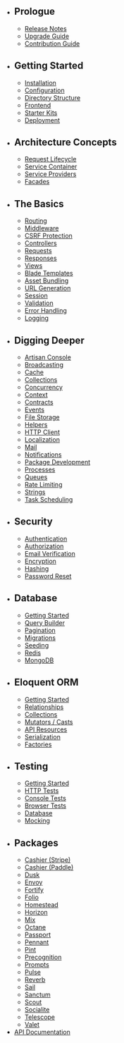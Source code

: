 - ## Prologue
    - [Release Notes](/laravel/12.x/releases)
    - [Upgrade Guide](/laravel/12.x/upgrade)
    - [Contribution Guide](/laravel/12.x/contributions)
- ## Getting Started
    - [Installation](/laravel/12.x/installation)
    - [Configuration](/laravel/12.x/configuration)
    - [Directory Structure](/laravel/12.x/structure)
    - [Frontend](/laravel/12.x/frontend)
    - [Starter Kits](/laravel/12.x/starter-kits)
    - [Deployment](/laravel/12.x/deployment)
- ## Architecture Concepts
    - [Request Lifecycle](/laravel/12.x/lifecycle)
    - [Service Container](/laravel/12.x/container)
    - [Service Providers](/laravel/12.x/providers)
    - [Facades](/laravel/12.x/facades)
- ## The Basics
    - [Routing](/laravel/12.x/routing)
    - [Middleware](/laravel/12.x/middleware)
    - [CSRF Protection](/laravel/12.x/csrf)
    - [Controllers](/laravel/12.x/controllers)
    - [Requests](/laravel/12.x/requests)
    - [Responses](/laravel/12.x/responses)
    - [Views](/laravel/12.x/views)
    - [Blade Templates](/laravel/12.x/blade)
    - [Asset Bundling](/laravel/12.x/vite)
    - [URL Generation](/laravel/12.x/urls)
    - [Session](/laravel/12.x/session)
    - [Validation](/laravel/12.x/validation)
    - [Error Handling](/laravel/12.x/errors)
    - [Logging](/laravel/12.x/logging)
- ## Digging Deeper
    - [Artisan Console](/laravel/12.x/artisan)
    - [Broadcasting](/laravel/12.x/broadcasting)
    - [Cache](/laravel/12.x/cache)
    - [Collections](/laravel/12.x/collections)
    - [Concurrency](/laravel/12.x/concurrency)
    - [Context](/laravel/12.x/context)
    - [Contracts](/laravel/12.x/contracts)
    - [Events](/laravel/12.x/events)
    - [File Storage](/laravel/12.x/filesystem)
    - [Helpers](/laravel/12.x/helpers)
    - [HTTP Client](/laravel/12.x/http-client)
    - [Localization](/laravel/12.x/localization)
    - [Mail](/laravel/12.x/mail)
    - [Notifications](/laravel/12.x/notifications)
    - [Package Development](/laravel/12.x/packages)
    - [Processes](/laravel/12.x/processes)
    - [Queues](/laravel/12.x/queues)
    - [Rate Limiting](/laravel/12.x/rate-limiting)
    - [Strings](/laravel/12.x/strings)
    - [Task Scheduling](/laravel/12.x/scheduling)
- ## Security
    - [Authentication](/laravel/12.x/authentication)
    - [Authorization](/laravel/12.x/authorization)
    - [Email Verification](/laravel/12.x/verification)
    - [Encryption](/laravel/12.x/encryption)
    - [Hashing](/laravel/12.x/hashing)
    - [Password Reset](/laravel/12.x/passwords)
- ## Database
    - [Getting Started](/laravel/12.x/database)
    - [Query Builder](/laravel/12.x/queries)
    - [Pagination](/laravel/12.x/pagination)
    - [Migrations](/laravel/12.x/migrations)
    - [Seeding](/laravel/12.x/seeding)
    - [Redis](/laravel/12.x/redis)
    - [MongoDB](/laravel/12.x/mongodb)
- ## Eloquent ORM
    - [Getting Started](/laravel/12.x/eloquent)
    - [Relationships](/laravel/12.x/eloquent-relationships)
    - [Collections](/laravel/12.x/eloquent-collections)
    - [Mutators / Casts](/laravel/12.x/eloquent-mutators)
    - [API Resources](/laravel/12.x/eloquent-resources)
    - [Serialization](/laravel/12.x/eloquent-serialization)
    - [Factories](/laravel/12.x/eloquent-factories)
- ## Testing
    - [Getting Started](/laravel/12.x/testing)
    - [HTTP Tests](/laravel/12.x/http-tests)
    - [Console Tests](/laravel/12.x/console-tests)
    - [Browser Tests](/laravel/12.x/dusk)
    - [Database](/laravel/12.x/database-testing)
    - [Mocking](/laravel/12.x/mocking)
- ## Packages
    - [Cashier (Stripe)](/laravel/12.x/billing)
    - [Cashier (Paddle)](/laravel/12.x/cashier-paddle)
    - [Dusk](/laravel/12.x/dusk)
    - [Envoy](/laravel/12.x/envoy)
    - [Fortify](/laravel/12.x/fortify)
    - [Folio](/laravel/12.x/folio)
    - [Homestead](/laravel/12.x/homestead)
    - [Horizon](/laravel/12.x/horizon)
    - [Mix](/laravel/12.x/mix)
    - [Octane](/laravel/12.x/octane)
    - [Passport](/laravel/12.x/passport)
    - [Pennant](/laravel/12.x/pennant)
    - [Pint](/laravel/12.x/pint)
    - [Precognition](/laravel/12.x/precognition)
    - [Prompts](/laravel/12.x/prompts)
    - [Pulse](/laravel/12.x/pulse)
    - [Reverb](/laravel/12.x/reverb)
    - [Sail](/laravel/12.x/sail)
    - [Sanctum](/laravel/12.x/sanctum)
    - [Scout](/laravel/12.x/scout)
    - [Socialite](/laravel/12.x/socialite)
    - [Telescope](/laravel/12.x/telescope)
    - [Valet](/laravel/12.x/valet)
- [API Documentation](https://api.laravel.com/docs/12.x)
